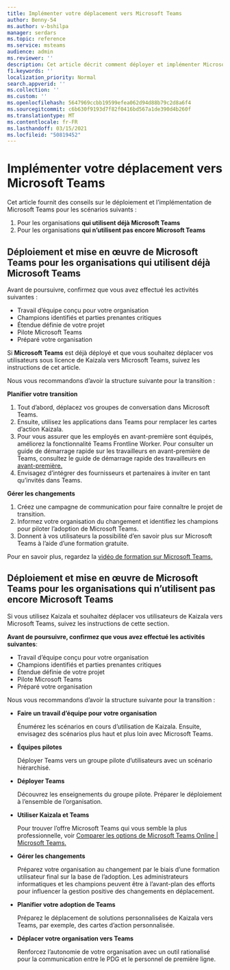 ```yaml
---
title: Implémenter votre déplacement vers Microsoft Teams
author: Benny-54
ms.author: v-bshilpa
manager: serdars
ms.topic: reference
ms.service: msteams
audience: admin
ms.reviewer: ''
description: Cet article décrit comment déployer et implémenter Microsoft Teams.
f1.keywords: ''
localization_priority: Normal
search.appverid: ''
ms.collection: ''
ms.custom: ''
ms.openlocfilehash: 5647969ccbb19599efea062d94d88b79c2d8a6f4
ms.sourcegitcommit: c6b630f9193d7f82f0416bd567a1de390d4b260f
ms.translationtype: MT
ms.contentlocale: fr-FR
ms.lasthandoff: 03/15/2021
ms.locfileid: "50819452"
---
```

# <a name="implement-your-move-to-microsoft-teams"></a>Implémenter votre déplacement vers Microsoft Teams

Cet article fournit des conseils sur le déploiement et l’implémentation de Microsoft Teams pour les scénarios suivants :

1. Pour les organisations **qui utilisent déjà Microsoft Teams**
2. Pour les organisations **qui n’utilisent pas encore Microsoft Teams**

## <a name="deploying-and-implementing-microsoft-teams-for-organizations-already-using-microsoft-teams"></a>Déploiement et mise en œuvre de Microsoft Teams pour les organisations qui utilisent déjà Microsoft Teams
 
Avant de poursuivre, confirmez que vous avez effectué les activités suivantes : 

- Travail d’équipe conçu pour votre organisation  
- Champions identifiés et parties prenantes critiques 
- Étendue définie de votre projet  
- Pilote Microsoft Teams 
- Préparé votre organisation 

Si **Microsoft Teams** est déjà déployé et que vous souhaitez déplacer vos utilisateurs sous licence de Kaizala vers Microsoft Teams, suivez les instructions de cet article. 
   
Nous vous recommandons d’avoir la structure suivante pour la transition :  
   
**Planifier votre transition** 
   
1. Tout d’abord, déplacez vos groupes de conversation dans Microsoft Teams.
1. Ensuite, utilisez les applications dans Teams pour remplacer les cartes d’action Kaizala.
1. Pour vous assurer que les employés en avant-première sont équipés, améliorez la fonctionnalité Teams Frontline Worker. Pour consulter un guide de démarrage rapide sur les travailleurs en avant-première de Teams, consultez le guide de démarrage rapide des travailleurs en [avant-première.](https://docs.microsoft.com/microsoftteams/flw-quickstart)
1. Envisagez d’intégrer des fournisseurs et partenaires à inviter en tant qu’invités dans Teams.  
  
**Gérer les changements**  
   
1. Créez une campagne de communication pour faire connaître le projet de transition. 
1. Informez votre organisation du changement et identifiez les champions pour piloter l’adoption de Microsoft Teams. 
1. Donnent à vos utilisateurs la possibilité d’en savoir plus sur Microsoft Teams à l’aide d’une formation gratuite. 
   
Pour en savoir plus, regardez la [vidéo de formation sur Microsoft Teams.](https://support.microsoft.com/office/microsoft-teams-video-training-4f108e54-240b-4351-8084-b1089f0d21d7?ui=en-us&rs=en-us&ad=us)   
 
## <a name="deploying-and-implementing-microsoft-teams-for-organizations-not-yet-using-microsoft-teams"></a>Déploiement et mise en œuvre de Microsoft Teams pour les organisations qui n’utilisent pas encore Microsoft Teams
 
Si vous utilisez Kaizala et souhaitez déplacer vos utilisateurs de Kaizala vers Microsoft Teams, suivez les instructions de cette section.
   
**Avant de poursuivre, confirmez que vous avez effectué les activités suivantes**: 
   
- Travail d’équipe conçu pour votre organisation 
- Champions identifiés et parties prenantes critiques 
- Étendue définie de votre projet  
- Pilote Microsoft Teams
- Préparé votre organisation  
   
Nous vous recommandons d’avoir la structure suivante pour la transition : 
   
- **Faire un travail d’équipe pour votre organisation** 
   
   Énumérez les scénarios en cours d’utilisation de Kaizala. Ensuite, envisagez des scénarios plus haut et plus loin avec Microsoft Teams.  

- **Équipes pilotes**

   Déployer Teams vers un groupe pilote d’utilisateurs avec un scénario hiérarchisé. 

- **Déployer Teams** 

   Découvrez les enseignements du groupe pilote. Préparer le déploiement à l’ensemble de l’organisation.  

- **Utiliser Kaizala et Teams**  

   Pour trouver l’offre Microsoft Teams qui vous semble la plus professionnelle, voir [Comparer les options de Microsoft Teams Online | Microsoft Teams.](https://www.microsoft.com/microsoft-teams/compare-microsoft-teams-options) 

- **Gérer les changements** 

   Préparez votre organisation au changement par le biais d’une formation utilisateur final sur la base de l’adoption. Les administrateurs informatiques et les champions peuvent être à l’avant-plan des efforts pour influencer la gestion positive des changements en déplacement.  

- **Planifier votre adoption de Teams**

    Préparez le déplacement de solutions personnalisées de Kaizala vers Teams, par exemple, des cartes d’action personnalisée. 
     
- **Déplacer votre organisation vers Teams** 

    Renforcez l’autonomie de votre organisation avec un outil rationalisé pour la communication entre le PDG et le personnel de première ligne. 
